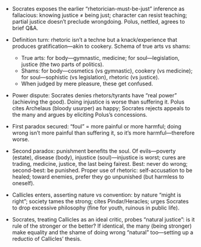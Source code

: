 - Socrates exposes the earlier “rhetorician-must-be-just” inference as fallacious: knowing justice ≠ being just; character can resist teaching; partial justice doesn’t preclude wrongdoing. Polus, nettled, agrees to brief Q&A.

- Definition turn: rhetoric isn’t a techne but a knack/experience that produces gratification—akin to cookery. Schema of true arts vs shams:
  - True arts: for body—gymnastic, medicine; for soul—legislation, justice (the two parts of politics).
  - Shams: for body—cosmetics (vs gymnastic), cookery (vs medicine); for soul—sophistic (vs legislation), rhetoric (vs justice).
  - When judged by mere pleasure, these get confused.

- Power dispute: Socrates denies rhetors/tyrants have “real power” (achieving the good). Doing injustice is worse than suffering it. Polus cites Archelaus (bloody usurper) as happy; Socrates rejects appeals to the many and argues by eliciting Polus’s concessions.

- First paradox secured: “foul” = more painful or more harmful; doing wrong isn’t more painful than suffering it, so it’s more harmful—therefore worse.

- Second paradox: punishment benefits the soul. Of evils—poverty (estate), disease (body), injustice (soul)—injustice is worst; cures are trading, medicine, justice, the last being fairest. Best: never do wrong; second-best: be punished. Proper use of rhetoric: self-accusation to be healed; toward enemies, prefer they go unpunished (but harmless to oneself).

- Callicles enters, asserting nature vs convention: by nature “might is right”; society tames the strong; cites Pindar/Heracles; urges Socrates to drop excessive philosophy (fine for youth, ruinous in public life).

- Socrates, treating Callicles as an ideal critic, probes “natural justice”: is it rule of the stronger or the better? If identical, the many (being stronger) make equality and the shame of doing wrong “natural” too—setting up a reductio of Callicles’ thesis.